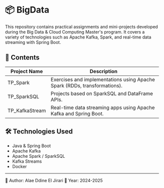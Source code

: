 # 📦 BigData

This repository contains practical assignments and mini-projects developed during the Big Data & Cloud Computing Master's program. It covers a variety of technologies such as Apache Kafka, Spark, and real-time data streaming with Spring Boot.

## 📁 Contents

| Project Name    | Description                                                                 |
|-----------------|-----------------------------------------------------------------------------|
| TP_Spark        | Exercises and implementations using Apache Spark (RDDs, transformations).  |
| TP_SparkSQL     | Projects based on SparkSQL and DataFrame APIs.                             |
| TP_KafkaStream  | Real-time data streaming apps using Apache Kafka and Spring Boot.          |

## 🛠️ Technologies Used

- Java & Spring Boot
- Apache Kafka
- Apache Spark / SparkSQL
- Kafka Streams
- Docker

---
🧠 Author: Alae Ddine El Jirari 
📅 Year: 2024-2025

